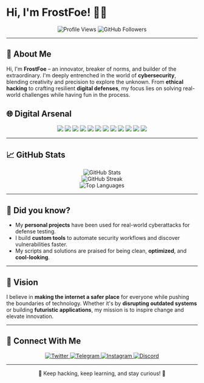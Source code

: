 # Hi, I'm FrostFoe! 👾✨  

<p align="center">
  <img src="https://komarev.com/ghpvc/?username=FrostFoe&style=flat-square&color=blue" alt="Profile Views">
  <img src="https://img.shields.io/github/followers/FrostFoe?label=Follow&style=social" alt="GitHub Followers">
</p>

---

## 🌌 About Me  
Hi, I'm **FrostFoe** – an innovator, breaker of norms, and builder of the extraordinary. I'm deeply entrenched in the world of **cybersecurity**, blending creativity and precision to explore the unknown. From **ethical hacking** to crafting resilient **digital defenses**, my focus lies on solving real-world challenges while having fun in the process.


## 🌐 Digital Arsenal  

<p align="center">
  <img src="https://img.shields.io/badge/Node.js-6DA55F?style=for-the-badge&logo=node.js&logoColor=white">
  <img src="https://img.shields.io/badge/JavaScript-%23323330.svg?style=for-the-badge&logo=javascript&logoColor=%23F7DF1E">
  <img src="https://img.shields.io/badge/Python-3670A0?style=for-the-badge&logo=python&logoColor=white">
  <img src="https://img.shields.io/badge/PHP-%23777BB4.svg?style=for-the-badge&logo=php&logoColor=white">
  <img src="https://img.shields.io/badge/Linux-FCC624?style=for-the-badge&logo=linux&logoColor=black">
  <img src="https://img.shields.io/badge/Cloudflare-F38020?style=for-the-badge&logo=Cloudflare&logoColor=white">
  <img src="https://img.shields.io/badge/MongoDB-%234ea94b.svg?style=for-the-badge&logo=mongodb&logoColor=white">
  <img src="https://img.shields.io/badge/Express.js-%23404d59.svg?style=for-the-badge&logo=express&logoColor=%2361DAFB">
  <img src="https://img.shields.io/badge/JavaScript_Framework-%23323330?style=for-the-badge&logo=javascript&logoColor=%23F7DF1E">
  <img src="https://img.shields.io/badge/Hacker_One-DA2C1C?style=for-the-badge&logo=hackerone&logoColor=white">
  <img src="https://img.shields.io/badge/Go-%23E94E1B.svg?style=for-the-badge&logo=go&logoColor=white">
  <img src="https://img.shields.io/badge/React_Native-61DAFB?style=for-the-badge&logo=react&logoColor=black">
</p>


---

## 📈 GitHub Stats  

<p align="center">
  <img src="https://github-readme-stats.vercel.app/api?username=FrostFoe&theme=radical&hide_border=true&show_icons=true&count_private=true" alt="GitHub Stats"><br>
  <img src="https://github-readme-streak-stats.herokuapp.com/?user=FrostFoe&theme=radical&hide_border=true" alt="GitHub Streak"><br>
  <img src="https://github-readme-stats.vercel.app/api/top-langs/?username=FrostFoe&theme=radical&hide_border=true&layout=compact" alt="Top Languages">
</p>

---

## 🌟 Did you know?  
- My **personal projects** have been used for real-world cyberattacks for defense testing.  
- I build **custom tools** to automate security workflows and discover vulnerabilities faster.  
- My scripts and solutions are praised for being clean, **optimized**, and **cool-looking**.  

---

## 🔮 Vision  
I believe in **making the internet a safer place** for everyone while pushing the boundaries of technology. Whether it's by **disrupting outdated systems** or building **futuristic applications**, my mission is to inspire change and elevate innovation.

---

## 🌟 Connect With Me  

<p align="center">
  <a href="https://twitter.com/FrostFoe">
    <img src="https://img.shields.io/badge/Twitter-%231DA1F2.svg?style=for-the-badge&logo=Twitter&logoColor=white" alt="Twitter">
  </a>
  <a href="https://t.me/FrostFoe">
    <img src="https://img.shields.io/badge/Telegram-%232CA5E0.svg?style=for-the-badge&logo=Telegram&logoColor=white" alt="Telegram">
  </a>
  <a href="https://www.instagram.com/FrostFoe/">
    <img src="https://img.shields.io/badge/Instagram-%23E4405F.svg?style=for-the-badge&logo=Instagram&logoColor=white" alt="Instagram">
  </a>
  <a href="https://discordapp.com/users/1234567890">
    <img src="https://img.shields.io/badge/Discord-%237289DA.svg?style=for-the-badge&logo=Discord&logoColor=white" alt="Discord">
  </a>
</p>

---

<p align="center">👾 Keep hacking, keep learning, and stay curious! 👾</p>

